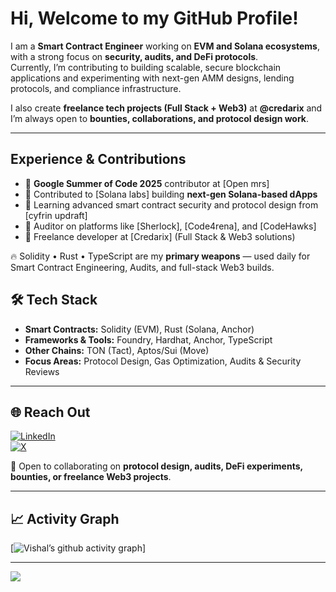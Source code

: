 
# Hi, Welcome to my GitHub Profile!

I am a **Smart Contract Engineer** working on **EVM and Solana ecosystems**, with a strong focus on **security, audits, and DeFi protocols**.  
Currently, I’m contributing to building scalable, secure blockchain applications and experimenting with next-gen AMM designs, lending protocols, and compliance infrastructure.  

I also create **freelance tech projects (Full Stack + Web3)** at **@credarix** and I’m always open to **bounties, collaborations, and protocol design work**.  

---
##  Experience & Contributions
- 🔹 **Google Summer of Code 2025** contributor at [Open mrs]
- 🔹 Contributed to [Solana labs]  building **next-gen Solana-based dApps**  
- 🔹 Learning advanced smart contract security and protocol design from [cyfrin updraft] 
- 🔹 Auditor on platforms like [Sherlock], [Code4rena], and [CodeHawks]  
- 🔹 Freelance developer at [Credarix] (Full Stack & Web3 solutions)  
 


🔥 Solidity • Rust • TypeScript are my **primary weapons** — used daily for Smart Contract Engineering, Audits, and full-stack Web3 builds.


## 🛠 Tech Stack
- **Smart Contracts:** Solidity (EVM), Rust (Solana, Anchor)  
- **Frameworks & Tools:** Foundry, Hardhat, Anchor, TypeScript  
- **Other Chains:** TON (Tact), Aptos/Sui (Move)  
- **Focus Areas:** Protocol Design, Gas Optimization, Audits & Security Reviews  

---


## 🌐 Reach Out
[![LinkedIn](https://img.shields.io/badge/LinkedIn-%230077B5.svg?logo=linkedin&logoColor=white)](https://www.linkedin.com/in/vishal-tiwari-102bb4294)  
[![X](https://img.shields.io/badge/X-black.svg?logo=X&logoColor=white)](https://x.com/VishalT12094272)  

💬 Open to collaborating on **protocol design, audits, DeFi experiments, bounties, or freelance Web3 projects**.  

---


## 📈 Activity Graph
[![Vishal’s github activity graph](https://github-readme-activity-graph.vercel.app/graph?username=Vishal772-pixel&theme=react-dark)]

---
[![](https://visitcount.itsvg.in/api?id=Vishal772-pixel&icon=0&color=0)](https://visitcount.itsvg.in)
